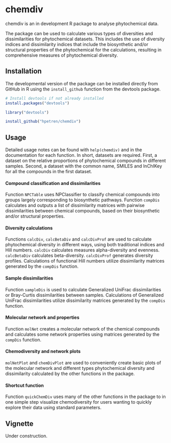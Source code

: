
<!-- README.md is generated from README.Rmd. Please edit that file -->

# chemdiv

<!-- badges: start -->
<!-- badges: end -->

chemdiv is an in development R package to analyse phytochemical data.

The package can be used to calculate various types of diversities and
dissimilarities for phytochemical datasets. This includes the use of
diversity indices and dissimilarity indices that include the
biosynthetic and/or structural properties of the phytochemical for the
calculations, resulting in comprehensive measures of phytochemical
diversity.

## Installation

The developmental version of the package can be installed directly from
GitHub in R using the `install_github` function from the devtools
package.

``` r
# Install devtools if not already installed
install.packages("devtools")

library("devtools")

install_github("hpetren/chemdiv")
```

## Usage

Detailed usage notes can be found with `help(chemdiv)` and in the
documentation for each function. In short, datasets are required. First,
a dataset on the relative proportions of phytochemical compounds in
different samples. Second, a dataset with the common name, SMILES and
InChIKey for all the compounds in the first dataset.

#### Compound classification and dissimilarities

Function `NPCTable` uses NPClassifier to classify chemical compounds
into groups largely corresponding to biosynthetic pathways. Function
`compDis` calculates and outputs a list of dissimilarity matrices with
pairwise dissimilarities between chemical compounds, based on their
biosynthetic and/or structural properties.

#### Diversity calculations

Functions `calcDiv`, `calcBetaDiv` and `calcDivProf` are used to
calculate phytochemical diversity in different ways, using both
traditional indices and Hill numbers. `calcDiv` calculates measures
alpha-diversity and evenness. `calcBetaDiv` calculates beta-diversity.
`calcDivProf` generates diversity profiles. Calculations of functional
Hill numbers utilize dissimilarity matrices generated by the `compDis`
function.

#### Sample dissimilarities

Function `sampleDis` is used to calculate Generalized UniFrac
dissimilarities or Bray-Curtis dissimilarities between samples.
Calculations of Generalized UniFrac dissimilarities utilize
dissimilarity matrices generated by the `compDis` function.

#### Molecular network and properties

Function `molNet` creates a molecular network of the chemical compounds
and calculates some network properties using matrices generated by the
`compDis` function.

#### Chemodiversity and network plots

`molNetPlot` and `chemDivPlot` are used to conveniently create basic
plots of the molecular network and different types phytochemical
diversity and dissimilarity calculated by the other functions in the
package.

#### Shortcut function

Function `quickChemDiv` uses many of the other functions in the package
to in one simple step visualize chemodiversity for users wanting to
quickly explore their data using standard parameters.

## Vignette

Under construction.
